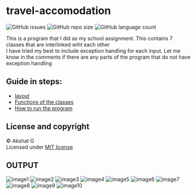 # travel-accomodation

![GitHub issues](https://img.shields.io/github/issues/voyager2005/travel-accomodation?logo=Github&style=plastic)
![GitHub repo size](https://img.shields.io/github/repo-size/voyager2005/travel-accomodation?logo=Github&style=plastic)
![GitHub language count](https://img.shields.io/github/languages/count/voyager2005/travel-accomodation?logo=Github&style=plastic)

This is a program that I did as my school assignment. This contains 7 classes that are interlinked wiht each other 
<br />I have tried my best to include exception handling for each input. Let me know in the comments if there are any parts of the program that do not have exception handling

## Guide in steps:
- [layout]
- [Functions of the classes]
- [How to run the program]

## License and copyright
© Akshat G
<br />Licensed under [MIT license](LICENSE)

## OUTPUT
![image1](https://user-images.githubusercontent.com/76808676/103506037-ce128500-4e81-11eb-9eb1-cf8e0e532bdb.png)
![image2](https://user-images.githubusercontent.com/76808676/103506038-ceab1b80-4e81-11eb-897d-f911b36a0ec1.png)
![image3](https://user-images.githubusercontent.com/76808676/103506039-ceab1b80-4e81-11eb-9157-9029e37ce97b.png)
![image4](https://user-images.githubusercontent.com/76808676/103506041-cf43b200-4e81-11eb-865b-736b44af785c.png)
![image5](https://user-images.githubusercontent.com/76808676/103506042-cfdc4880-4e81-11eb-858a-01e1bcefbdef.png)
![image6](https://user-images.githubusercontent.com/76808676/103506044-cfdc4880-4e81-11eb-84d1-3bc478f6508c.png)
![image7](https://user-images.githubusercontent.com/76808676/103506045-d074df00-4e81-11eb-9541-bfe58d8da7cc.png)
![image8](https://user-images.githubusercontent.com/76808676/103506047-d10d7580-4e81-11eb-8a17-83aa6135f117.png)
![image9](https://user-images.githubusercontent.com/76808676/103506048-d10d7580-4e81-11eb-9417-4e04ae5370d5.png)
![image10](https://user-images.githubusercontent.com/76808676/103506049-d1a60c00-4e81-11eb-9876-f67ed4917a64.png)

[layout]: https://user-images.githubusercontent.com/76808676/105148662-a6314b80-5b28-11eb-8e44-3cacf8a706ee.png
[Functions of the classes]: https://user-images.githubusercontent.com/76808676/105148669-a893a580-5b28-11eb-9129-24db38ba13f4.png
[How to run the program]: https://user-images.githubusercontent.com/76808676/105148668-a7fb0f00-5b28-11eb-91d3-83909fd2494f.png
